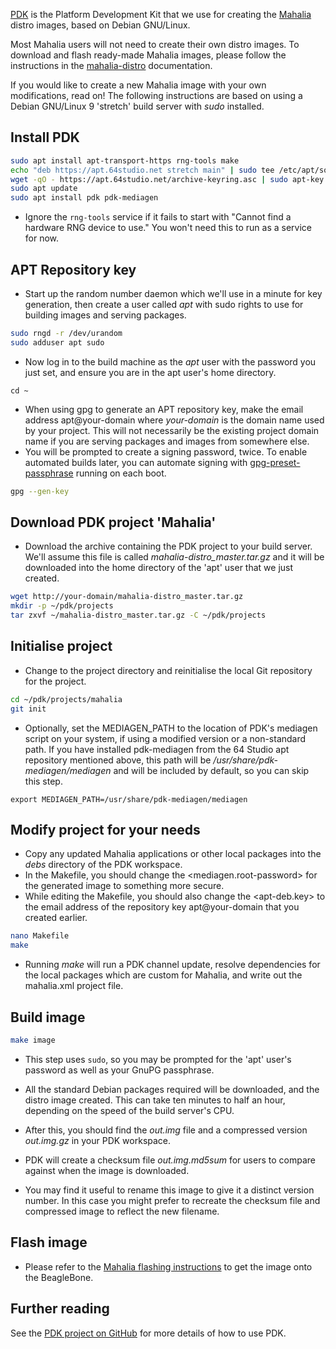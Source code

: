 [PDK](https://github.com/64studio/pdk) is the Platform Development Kit that we use for creating the [Mahalia](https://github.com/mahalia-bone/) distro images, based on Debian GNU/Linux.

Most Mahalia users will not need to create their own distro images. To download and flash ready-made Mahalia images, please follow the instructions in the [mahalia-distro](https://github.com/mahalia-bone/mahalia-utils/blob/master/docs/mahalia-distro.md) documentation.

If you would like to create a new Mahalia image with your own modifications, read on! The following instructions are based on using a Debian GNU/Linux 9 'stretch' build server with _sudo_ installed.

## Install PDK

```bash
sudo apt install apt-transport-https rng-tools make
echo "deb https://apt.64studio.net stretch main" | sudo tee /etc/apt/sources.list.d/64studio.list
wget -qO - https://apt.64studio.net/archive-keyring.asc | sudo apt-key add -
sudo apt update
sudo apt install pdk pdk-mediagen
```
- Ignore the `rng-tools` service if it fails to start with "Cannot find a hardware RNG device to use." You won't need this to run as a service for now.

## APT Repository key

- Start up the random number daemon which we'll use in a minute for key generation, then create a user called _apt_ with sudo rights to use for building images and serving packages.

```bash
sudo rngd -r /dev/urandom
sudo adduser apt sudo
```
- Now log in to the build machine as the _apt_ user with the password you just set, and ensure you are in the apt user's home directory.

```
cd ~
```
- When using gpg to generate an APT repository key, make the email address apt@your-domain where _your-domain_ is the domain name used by your project. This will not necessarily be the existing project domain name if you are serving packages and images from somewhere else.
- You will be prompted to create a signing password, twice. To enable automated builds later, you can automate signing with [gpg-preset-passphrase](https://www.gnupg.org/documentation/manuals/gnupg/gpg_002dpreset_002dpassphrase.html) running on each boot.

```bash
gpg --gen-key
```

## Download PDK project 'Mahalia'

- Download the archive containing the PDK project to your build server. We'll assume this file is called _mahalia-distro_master.tar.gz_ and it will be downloaded into the home directory of the 'apt' user that we just created.

```bash
wget http://your-domain/mahalia-distro_master.tar.gz
mkdir -p ~/pdk/projects
tar zxvf ~/mahalia-distro_master.tar.gz -C ~/pdk/projects
```

## Initialise project

- Change to the project directory and reinitialise the local Git repository for the project.

```bash
cd ~/pdk/projects/mahalia
git init
```
- Optionally, set the MEDIAGEN_PATH to the location of PDK's mediagen script on your system, if using a modified version or a non-standard path. If you have installed pdk-mediagen from the 64 Studio apt repository mentioned above, this path will be _/usr/share/pdk-mediagen/mediagen_ and will be included by default, so you can skip this step.

```
export MEDIAGEN_PATH=/usr/share/pdk-mediagen/mediagen
```

## Modify project for your needs

- Copy any updated Mahalia applications or other local packages into the _debs_ directory of the PDK workspace.
- In the Makefile, you should change the \<mediagen.root-password\> for the generated image to something more secure.
- While editing the Makefile, you should also change the \<apt-deb.key\> to the email address of the repository key apt@your-domain that you created earlier.

```bash
nano Makefile
make
```
- Running _make_ will run a PDK channel update, resolve dependencies for the local packages which are custom for Mahalia, and write out the mahalia.xml project file.


## Build image

```bash
make image
```
- This step uses `sudo`, so you may be prompted for the 'apt' user's password as well as your GnuPG passphrase.

- All the standard Debian packages required will be downloaded, and the distro image created. This can take ten minutes to half an hour, depending on the speed of the build server's CPU. 

- After this, you should find the _out.img_ file and a compressed version _out.img.gz_ in your PDK workspace.

- PDK will create a checksum file _out.img.md5sum_ for users to compare against when the image is downloaded. 

- You may find it useful to rename this image to give it a distinct version number. In this case you might prefer to recreate the checksum file and compressed image to reflect the new filename.


## Flash image

- Please refer to the [Mahalia flashing instructions](https://github.com/mahalia-bone/mahalia-utils/blob/master/docs/mahalia-distro.md) to get the image onto the BeagleBone.


## Further reading

See the [PDK project on GitHub](https://github.com/64studio/pdk) for more details of how to use PDK.

